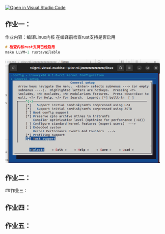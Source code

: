 [![Open in Visual Studio Code](https://classroom.github.com/assets/open-in-vscode-718a45dd9cf7e7f842a935f5ebbe5719a5e09af4491e668f4dbf3b35d5cca122.svg)](https://classroom.github.com/online_ide?assignment_repo_id=12747056&assignment_repo_type=AssignmentRepo)

## 作业一：
作业内容：编译Linux内核
在编译前检查rust支持是否启用
```c
# 检查内核rust支持已经启用
make LLVM=1 rustavailable
```
![hw1](/image/hw1/微信图片_20231115172603.png)  

## 作业二：
##作业三：
## 作业四：
## 作业五：
